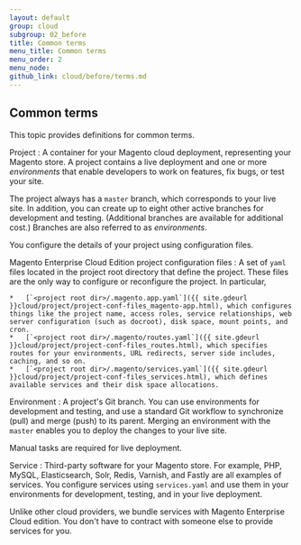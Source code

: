 ```yaml
---
layout: default
group: cloud
subgroup: 02_before
title: Common terms
menu_title: Common terms
menu_order: 2
menu_node: 
github_link: cloud/before/terms.md
---
```


## Common terms
This topic provides definitions for common terms.
 
Project
:	A container for your Magento cloud deployment, representing your Magento store. A project contains a live deployment and one or more *environments* that enable developers to work on features, fix bugs, or test your site.

The project always has a `master` branch, which corresponds to your live site. In addition, you can create up to eight other active branches for development and testing. (Additional branches are available for additional cost.) Branches are also referred to as *environments*.

You configure the details of your project using configuration files.

Magento Enterprise Cloud Edition project configuration files
:	A set of `yaml` files located in the project root directory that define the project. These files are the only way to configure or reconfigure the project. In particular,

	*	[`<project root dir>/.magento.app.yaml`]({{ site.gdeurl }}cloud/project/project-conf-files_magento-app.html), which configures things like the project name, access roles, service relationships, web server configuration (such as docroot), disk space, mount points, and cron.
	*	[`<project root dir>/.magento/routes.yaml`]({{ site.gdeurl }}cloud/project/project-conf-files_routes.html), which specifies routes for your environments, URL redirects, server side includes, caching, and so on.
	*	[`<project root dir>/.magento/services.yaml`]({{ site.gdeurl }}cloud/project/project-conf-files_services.html), which defines available services and their disk space allocations.

Environment
:	A project's Git branch. You can use environments for development and testing, and use a standard Git workflow to synchronize (pull) and merge (push) to its parent. Merging an environment with the `master` enables you to deploy the changes to your live site.

<div class="bs-callout bs-callout-info" id="info">
  <p>Manual tasks are required for live deployment.</p>
</div>

Service
:	Third-party software for your Magento store. For example, PHP, MySQL, Elasticsearch, Solr, Redis, Varnish, and Fastly are all examples of services. You configure services using `services.yaml` and use them in your environments for development, testing, and in your live deployment.

Unlike other cloud providers, we bundle services with Magento Enterprise Cloud edition. You don't have to contract with someone else to provide services for you.



